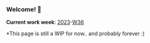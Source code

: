 ### Welcome! 👋

**Current work week**: [2023](https://github.com/richardberube/work-journal/tree/main)-[W36](https://github.com/richardberube/work-journal/blob/main/2023-W36.md)

*This page is still a WIP for now.. and probably forever :) 

<!--
**richardberube/richardberube** is a ✨ _special_ ✨ repository because its `README.md` (this file) appears on your GitHub profile.

Here are some ideas to get you started:

- 🔭 I’m currently working on ...
- 🌱 I’m currently learning ...
- 👯 I’m looking to collaborate on ...
- 🤔 I’m looking for help with ...
- 💬 Ask me about ...
- 📫 How to reach me: ...
- 😄 Pronouns: ...
- ⚡ Fun fact: ...
-->
